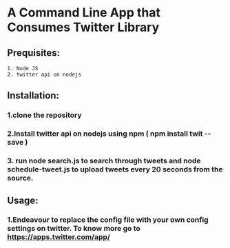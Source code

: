 # A Command Line App that Consumes Twitter Library

## Prequisites:

```
1. Node JS
2. twitter api on nodejs
```

## Installation:

### 1.clone the repository
### 2.Install twitter api on nodejs using npm ( npm install twit --save )
### 3. run node search.js to search through tweets and node schedule-tweet.js to upload tweets every 20 seconds from the source.


## Usage:
### 1.Endeavour to replace the config file with your own config settings on twitter. To know more go to https://apps.twitter.com/app/